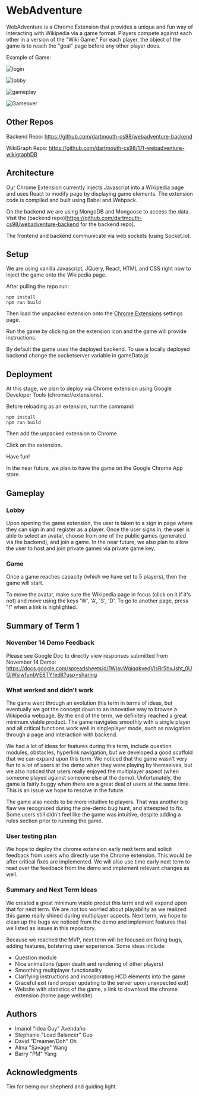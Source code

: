 # WebAdventure

WebAdventure is a Chrome Extension that provides a unique and fun way of interacting with Wikipedia via a game format. Players compete against each other in a version of the "Wiki Game." For each player, the object of the game is to reach the "goal" page before any other player does.

Example of Game:

![login](assets/login.png)

![lobby](assets/lobby.png)

![gameplay](assets/Gameplay.png)

![Gameover](assets/end.png)

## Other Repos
Backend Repo: https://github.com/dartmouth-cs98/webadventure-backend

WikiGraph Repo: https://github.com/dartmouth-cs98/17f-webadventure-wikigraphDB

## Architecture

Our Chrome Extension currently injects Javascript into a Wikipedia page and uses React to modify page by displaying game elements. The extension code is compiled and built using Babel and Webpack.

On the backend we are using MongoDB and Mongoose to access the data. Visit the (backend repo)[https://github.com/dartmouth-cs98/webadventure-backend for the backend repo].

The frontend and backend communicate via web sockets (using Socket.io).

## Setup

We are using vanilla Javascript, JQuery, React, HTML and CSS right now to inject the game onto the Wikipedia page.

After pulling the repo run:
```
npm install
npm run build
```

Then load the unpacked extension onto the [Chrome Extensions](chrome:\\extensions) settings page.

Run the game by clicking on the extension icon and the game will provide instructions.

By default the game uses the deployed backend. To use a locally deployed backend change the socketserver variable in gameData.js

## Deployment

At this stage, we plan to deploy via Chrome extension using Google Developer Tools (chrome://extensions).

Before reloading as an extension, run the command:
```
npm install
npm run build
```
Then add the unpacked extension to Chrome.

Click on the extension.

Have fun!

In the near future, we plan to have the game on the Google Chrome App store.

## Gameplay

### Lobby

Upon opening the game extension, the user is taken to a sign in page where they can sign in and register as a player. Once the user signs in, the user is able to select an avatar, choose from one of the public games (generated via the backend), and join a game. In the near future, we also plan to allow the user to host and join private games via private game key.

### Game

Once a game reaches capacity (which we have set to 5 players), then the game will start.

To move the avatar, make sure the Wikipedia page in focus (click on it if it's not) and move using the keys 'W', 'A', 'S', 'D'. To go to another page, press "l" when a link is highlighted.

## Summary of Term 1

### November 14 Demo Feedback

Please see Google Doc to directly view responses submitted from November 14 Demo:
https://docs.google.com/spreadsheets/d/1WIavWqiqqkvedVlsRr5hxJsht_0UQjWsiwfunbVE8TY/edit?usp=sharing

### What worked and didn't work

The game went through an evolution this term in terms of ideas, but eventually we got the concept down to an innovative way to browse a Wikipedia webpage. By the end of the term, we definitely reached a great minimum viable product. The game navigates smoothly with a single player and all critical functions work well in singleplayer mode, such as navigation through a page and interaction with backend.

We had a lot of ideas for features during this term, include question modules, obstacles, hyperlink navigation, but we developed a good scaffold that we can expand upon this term. We noticed that the game wasn't very fun to a lot of users at the demo when they were playing by themselves, but we also noticed that users really enjoyed the multiplayer aspect (when someone played against someone else at the demo). Unfortunately, the game is fairly buggy when there are a great deal of users at the same time. This is an issue we hope to resolve in the future.

The game also needs to be more intuitive to players. That was another big flaw we recognized during the pre-demo bug hunt, and attempted to fix. Some users still didn't feel like the game was intuitive, despite adding a rules section prior to running the game.

### User testing plan

We hope to deploy the chrome extension early next term and solicit feedback from users who directly use the Chrome extension. This would be after critical fixes are implemented. We will also use time early next term to read over the feedback from the demo and implement relevant changes as well.

### Summary and Next Term Ideas

We created a great minimum viable produt this term and will expand upon that for next term. We are not too worried about playability as we realized this game really shined during multiplayer aspects. Next term, we hope to clean up the bugs we noticed from the demo and implement features that we listed as issues in this repository.

Because we reached the MVP, next term will be focused on fixing bugs, adding features, bolstering user experience. Some ideas include:

- Question module
- Nice animations (upon death and rendering of other players)
- Smoothing multiplayer functionality
- Clarifying instructions and incorporating HCD elements into the game
- Graceful exit (and proper updating to the server upon unexpected exit)
- Website with statistics of the game, a link to download the chrome extension (home page website)

## Authors

* Imanol "Idea Guy" Avendaño
* Stephanie "Load Balancer" Guo
* David "Dreamer/Doh" Oh
* Alma "Savage" Wang
* Barry "PM" Yang

## Acknowledgments
Tim for being our shepherd and guiding light.
